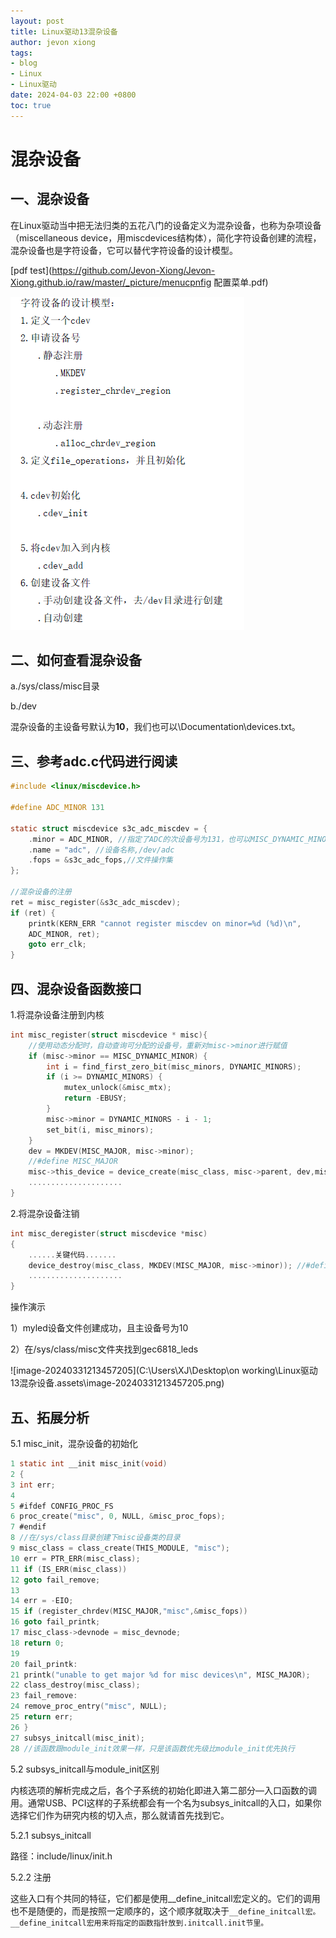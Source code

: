 ```yaml
---
layout: post
title: Linux驱动13混杂设备
author: jevon xiong
tags:
- blog
- Linux
- Linux驱动
date: 2024-04-03 22:00 +0800
toc: true
---
```

# 混杂设备

## 一、混杂设备

在Linux驱动当中把无法归类的五花八门的设备定义为混杂设备，也称为杂项设备（miscellaneous device，用miscdevices结构体），简化字符设备创建的流程，混杂设备也是字符设备，它可以替代字符设备的设计模型。

 [pdf test](https://github.com/Jevon-Xiong/Jevon-Xiong.github.io/raw/master/_picture/menucpnfig 配置菜单.pdf)

![image-20240331212050583](https://github.com/Jevon-Xiong/Jevon-Xiong.github.io/raw/master/_picture/image-20240331212050583.png)

## 二、如何查看混杂设备

a./sys/class/misc目录

b./dev

混杂设备的主设备号默认为**10**，我们也可以\Documentation\devices.txt。

## 三、参考adc.c代码进行阅读

```c
#include <linux/miscdevice.h>

#define ADC_MINOR 131

static struct miscdevice s3c_adc_miscdev = {
    .minor = ADC_MINOR, //指定了ADC的次设备号为131，也可以MISC_DYNAMIC_MINOR,动态分配次设备号
    .name = "adc", //设备名称,/dev/adc
    .fops = &s3c_adc_fops,//文件操作集
};

//混杂设备的注册
ret = misc_register(&s3c_adc_miscdev);
if (ret) {
    printk(KERN_ERR "cannot register miscdev on minor=%d (%d)\n",
    ADC_MINOR, ret);
    goto err_clk;
}
```

## 四、混杂设备函数接口

1.将混杂设备注册到内核

```c
int misc_register(struct miscdevice * misc){
    //使用动态分配时，自动查询可分配的设备号，重新对misc->minor进行赋值
    if (misc->minor == MISC_DYNAMIC_MINOR) {
        int i = find_first_zero_bit(misc_minors, DYNAMIC_MINORS);
        if (i >= DYNAMIC_MINORS) {
            mutex_unlock(&misc_mtx);
            return -EBUSY;
        }
        misc->minor = DYNAMIC_MINORS - i - 1;
        set_bit(i, misc_minors);
    }
    dev = MKDEV(MISC_MAJOR, misc->minor);
    //#define MISC_MAJOR
    misc->this_device = device_create(misc_class, misc->parent, dev,misc, "%s", misc->name);
    .....................
}

```

2.将混杂设备注销

```c
int misc_deregister(struct miscdevice *misc)
{
    ......关键代码.......
    device_destroy(misc_class, MKDEV(MISC_MAJOR, misc->minor)); //#define MISC_MAJOR  
    .....................
}
```

操作演示

1）myled设备文件创建成功，且主设备号为10

2）在/sys/class/misc文件夹找到gec6818_leds

![image-20240331213457205](C:\Users\XJ\Desktop\on working\Linux驱动13混杂设备.assets\image-20240331213457205.png)

## 五、拓展分析

5.1 misc_init，混杂设备的初始化

```c
1 static int __init misc_init(void)
2 {
3 int err;
4
5 #ifdef CONFIG_PROC_FS
6 proc_create("misc", 0, NULL, &misc_proc_fops);
7 #endif
8 //在/sys/class目录创建下misc设备类的目录
9 misc_class = class_create(THIS_MODULE, "misc");
10 err = PTR_ERR(misc_class);
11 if (IS_ERR(misc_class))
12 goto fail_remove;
13
14 err = -EIO;
15 if (register_chrdev(MISC_MAJOR,"misc",&misc_fops))
16 goto fail_printk;
17 misc_class->devnode = misc_devnode;
18 return 0;
19
20 fail_printk:
21 printk("unable to get major %d for misc devices\n", MISC_MAJOR);
22 class_destroy(misc_class);
23 fail_remove:
24 remove_proc_entry("misc", NULL);
25 return err;
26 }
27 subsys_initcall(misc_init);
28 //该函数跟module_init效果一样，只是该函数优先级比module_init优先执行
```

5.2 subsys_initcall与module_init区别

内核选项的解析完成之后，各个子系统的初始化即进入第二部分—入口函数的调用。通常USB、PCI这样的子系统都会有一个名为subsys_initcall的入口，如果你选择它们作为研究内核的切入点，那么就请首先找到它。

5.2.1 subsys_initcall

路径：include/linux/init.h

5.2.2 注册

这些入口有个共同的特征，它们都是使用__define_initcall宏定义的。它们的调用也不是随便的，而是按照一定顺序的，这个顺序就取决于`__define_initcall宏。__define_initcall宏用来将指定的函数指针放到.initcall.init节里。`
